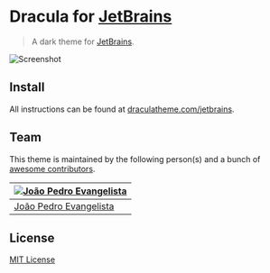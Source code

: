 # Dracula for [JetBrains](http://jetbrains.com)

> A dark theme for [JetBrains](http://jetbrains.com).

![Screenshot](https://draculatheme.com/assets/img/screenshots/jetbrains.png)

## Install

All instructions can be found at [draculatheme.com/jetbrains](https://draculatheme.com/jetbrains).

## Team

This theme is maintained by the following person(s) and a bunch of [awesome contributors](https://github.com/dracula/jetbrains/graphs/contributors).

[![João Pedro Evangelista](https://avatars0.githubusercontent.com/u/5256711?v=3&s=70)](https://github.com/joaoevangelista) |
--- |
[João Pedro Evangelista](https://github.com/joaoevangelista) |

## License

[MIT License](./LICENSE)
